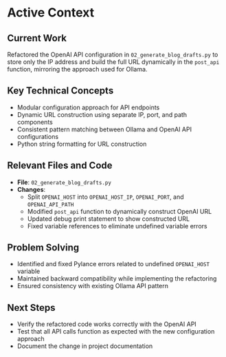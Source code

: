 # Active Context

## Current Work
Refactored the OpenAI API configuration in `02_generate_blog_drafts.py` to store only the IP address and build the full URL dynamically in the `post_api` function, mirroring the approach used for Ollama.

## Key Technical Concepts
- Modular configuration approach for API endpoints
- Dynamic URL construction using separate IP, port, and path components
- Consistent pattern matching between Ollama and OpenAI API configurations
- Python string formatting for URL construction

## Relevant Files and Code
- **File**: `02_generate_blog_drafts.py`
- **Changes**: 
  - Split `OPENAI_HOST` into `OPENAI_HOST_IP`, `OPENAI_PORT`, and `OPENAI_API_PATH`
  - Modified `post_api` function to dynamically construct OpenAI URL
  - Updated debug print statement to show constructed URL
  - Fixed variable references to eliminate undefined variable errors

## Problem Solving
- Identified and fixed Pylance errors related to undefined `OPENAI_HOST` variable
- Maintained backward compatibility while implementing the refactoring
- Ensured consistency with existing Ollama API pattern

## Next Steps
- Verify the refactored code works correctly with the OpenAI API
- Test that all API calls function as expected with the new configuration approach
- Document the change in project documentation
